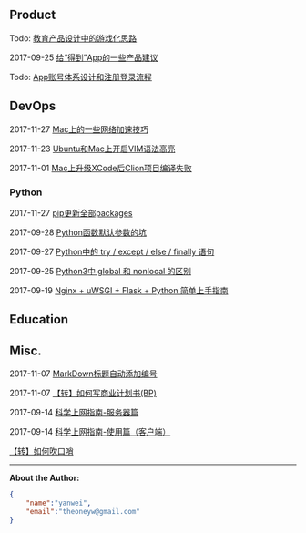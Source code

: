 ## Product

Todo: [教育产品设计中的游戏化思路](game-mode-on-edu-product.md)

2017-09-25 [给“得到”App的一些产品建议](product/advice-for-dedao-app.md)

Todo: [App账号体系设计和注册登录流程](product/app-account-register-login.md)

## DevOps

2017-11-27 [Mac上的一些网络加速技巧](devops/mac-network-speedup.md)

2017-11-23 [Ubuntu和Mac上开启VIM语法高亮](devops/vim-syntax-highlight.md)

2017-11-01 [Mac上升级XCode后Clion项目编译失败](devops/clion-compile-error-on-mac.md)

### Python

2017-11-27 [pip更新全部packages](devops/python/pip-upgrade-all.md)

2017-09-28 [Python函数默认参数的坑](devops/python/function-default-argument.md)

2017-09-27 [Python中的 try / except / else / finally 语句](devops/python/try-except-else-finally.md)

2017-09-25 [Python3中 global 和 nonlocal 的区别](devops/python/global-nonlocal.md)

2017-09-19 [Nginx + uWSGI + Flask + Python 简单上手指南](devops/python/nginx-uwsgi-flask-python.md)

## Education

<!--
[少儿英语教材研究]()
-->

## Misc.

2017-11-07 [MarkDown标题自动添加编号](misc/markdown-auto-number-title.md)

2017-11-07 [【转】如何写商业计划书(BP)](misc/how-to-write-bp.md)

2017-09-14 [科学上网指南-服务器篇](shadowsocks/shadowsocks-server.md)

2017-09-14 [科学上网指南-使用篇（客户端）](shadowsocks/shadowsocks-client.md)

[【转】如何吹口哨](misc/how-to-whistle.md)

<!--
[w3school](html/w3school.html)
[一个纯软件开发者的硬件之路](product/software-to-hardware.md)
[2017年阅读清单](education/books-2017.md)
[适合小团队的产品管理和研发流程]()
[几款背单词App的比较](education/vocabulary-apps.md)
[Python学习笔记 系列]()
[程序员眼中的Scratch]()
[程序员家长如何教小朋友用Scratch学编程]()
[中国诗词大会抢答模式的策略分析]()
[最近2年的工作总结]()
-->

<hr>

**About the Author:**

```json
{
    "name":"yanwei",
    "email":"theoneyw@gmail.com"
}
```
